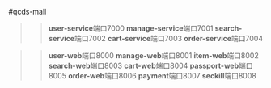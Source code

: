 #qcds-mall

>>**user-service**端口7000
**manage-service**端口7001
**search-service**端口7002
**cart-service**端口7003
**order-service**端口7004

>>**user-web**端口8000
**manage-web**端口8001
**item-web**端口8002
**search-web**端口8003
**cart-web**端口8004
**passport-web**端口8005
**order-web**端口8006
**payment**端口8007
**seckill**端口8008